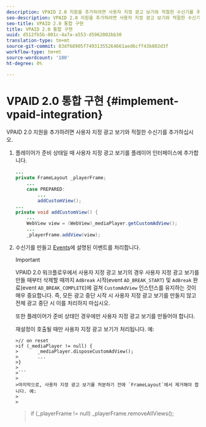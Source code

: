 ```yaml
---
description: VPAID 2.0 지원을 추가하려면 사용자 지정 광고 보기와 적절한 수신기를 추가하십시오.
seo-description: VPAID 2.0 지원을 추가하려면 사용자 지정 광고 보기와 적절한 수신기를 추가하십시오.
seo-title: VPAID 2.0 통합 구현
title: VPAID 2.0 통합 구현
uuid: d512fb5b-001c-4a7a-a553-d5962002bb30
translation-type: tm+mt
source-git-commit: 83df68905f74931355264661aed6cff43b802d3f
workflow-type: tm+mt
source-wordcount: '180'
ht-degree: 0%

---
```



# VPAID 2.0 통합 구현 {#implement-vpaid-integration}

VPAID 2.0 지원을 추가하려면 사용자 지정 광고 보기와 적절한 수신기를 추가하십시오.

1. 플레이어가 준비 상태일 때 사용자 지정 광고 보기를 플레이어 인터페이스에 추가합니다.

   ```java
   ... 
   private FrameLayout _playerFrame; 
       ... 
       case PREPARED: 
           ... 
           addCustomView(); 
   ... 
   private void addCustomView() { 
       ... 
       WebView view = (WebView)_mediaPlayer.getCustomAdView(); 
       ... 
       _playerFrame.addView(view);
   ```

1. 수신기를 만들고 [Events](../../../../tvsdk-3x-android-prog/android-3x-events-notifications/events-summary/android-3x-events-summary.md)에 설명된 이벤트를 처리합니다.

   >[!IMPORTANT]
   >
   >VPAID 2.0 워크플로우에서 사용자 지정 광고 보기의 경우 사용자 지정 광고 보기를 만들 때부터 삭제할 때까지 `AdBreak` 시작(event `AD_BREAK_START`) 및 `AdBreak` 완료(event `AD_BREAK_COMPLETE`)에 걸쳐 `CustomAdView` 인스턴스를 유지하는 것이 매우 중요합니다. 즉, 모든 광고 중단 시작 시 사용자 지정 광고 보기를 만들지 않고 전체 광고 중단 시 이를 처리하지 마십시오.
   >
   >
   >또한 플레이어가 준비 상태인 경우에만 사용자 지정 광고 보기를 만들어야 합니다.
   >
   >
   >재설정이 호출될 때만 사용자 지정 광고 보기가 처리됩니다. 예:
   >
   >
   ```
   >// on reset 
   >if (_mediaPlayer != null) { 
   >       _mediaPlayer.disposeCustomAdView(); 
   >       ... 
   >} 
   >
   >```
   >
   >마지막으로, 사용자 지정 광고 보기를 처분하기 전에 `FrameLayout`에서 제거해야 합니다. 예:
   >
   >
   ```
   >if (_playerFrame != null) 
   >       _playerFrame.removeAllViews(); 
   >```
